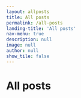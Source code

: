 ```yaml
---
layout: allposts
title: All posts
permalink: /all-posts
landing-title: 'All posts'
nav-menu: true
description: null
image: null
author: null
show_tile: false
---
```


<h1>All posts</h1>

